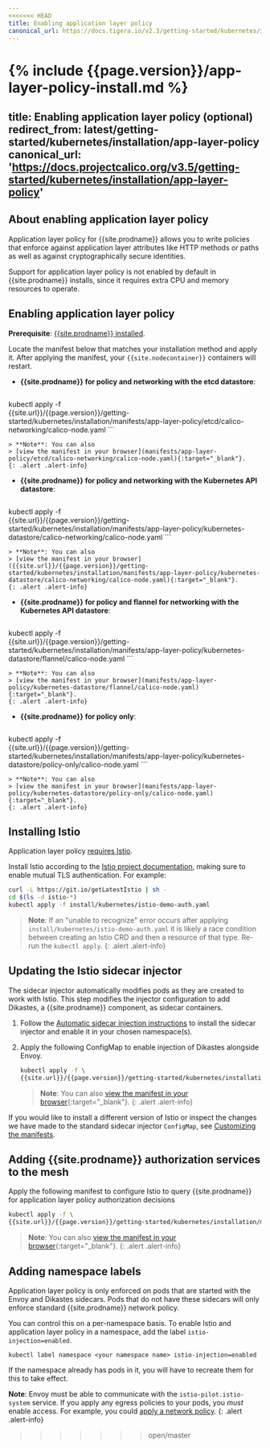 ```yaml
---
<<<<<<< HEAD
title: Enabling application layer policy
canonical_url: https://docs.tigera.io/v2.3/getting-started/kubernetes/installation/app-layer-policy
---
```


{% include {{page.version}}/app-layer-policy-install.md %}
=======
title: Enabling application layer policy (optional)
redirect_from: latest/getting-started/kubernetes/installation/app-layer-policy
canonical_url: 'https://docs.projectcalico.org/v3.5/getting-started/kubernetes/installation/app-layer-policy'
---

## About enabling application layer policy

Application layer policy for {{site.prodname}} allows you to write policies that
enforce against application layer attributes like HTTP methods or paths as well as
against cryptographically secure identities.

Support for application layer policy is not enabled by default in
{{site.prodname}} installs, since it requires extra CPU and memory resources to
operate.

## Enabling application layer policy

**Prerequisite**: [{{site.prodname}} installed]({{site.url}}/{{page.version}}/getting-started/kubernetes/installation/).

Locate the manifest below that matches your installation method and apply it. After applying
the manifest, your `{{site.nodecontainer}}` containers will restart.

- **{{site.prodname}} for policy and networking with the etcd datastore**:

  ```bash
kubectl apply -f \
{{site.url}}/{{page.version}}/getting-started/kubernetes/installation/manifests/app-layer-policy/etcd/calico-networking/calico-node.yaml
	```

	> **Note**: You can also
	> [view the manifest in your browser](manifests/app-layer-policy/etcd/calico-networking/calico-node.yaml){:target="_blank"}.
	{: .alert .alert-info}

- **{{site.prodname}} for policy and networking with the Kubernetes API datastore**:

  ```bash
kubectl apply -f \
{{site.url}}/{{page.version}}/getting-started/kubernetes/installation/manifests/app-layer-policy/kubernetes-datastore/calico-networking/calico-node.yaml
	```

	> **Note**: You can also
	> [view the manifest in your browser]({{site.url}}/{{page.version}}/getting-started/kubernetes/installation/manifests/app-layer-policy/kubernetes-datastore/calico-networking/calico-node.yaml){:target="_blank"}.
	{: .alert .alert-info}

- **{{site.prodname}} for policy and flannel for networking with the Kubernetes API datastore**:

  ```bash
kubectl apply -f \
{{site.url}}/{{page.version}}/getting-started/kubernetes/installation/manifests/app-layer-policy/kubernetes-datastore/flannel/calico-node.yaml
	```

	> **Note**: You can also
	> [view the manifest in your browser](manifests/app-layer-policy/kubernetes-datastore/flannel/calico-node.yaml){:target="_blank"}.
	{: .alert .alert-info}

- **{{site.prodname}} for policy only**:

  ```bash
kubectl apply -f \
{{site.url}}/{{page.version}}/getting-started/kubernetes/installation/manifests/app-layer-policy/kubernetes-datastore/policy-only/calico-node.yaml
	```

	> **Note**: You can also
	> [view the manifest in your browser](manifests/app-layer-policy/kubernetes-datastore/policy-only/calico-node.yaml){:target="_blank"}.
	{: .alert .alert-info}


## Installing Istio

Application layer policy [requires Istio](../requirements#application-layer-policy-requirements).

Install Istio according to the [Istio project documentation](https://istio.io/docs/setup/kubernetes/), making sure to enable mutual TLS authentication. For example:

```bash
curl -L https://git.io/getLatestIstio | sh -
cd $(ls -d istio-*)
kubectl apply -f install/kubernetes/istio-demo-auth.yaml
```

> **Note**: If an "unable to recognize" error occurs after applying `install/kubernetes/istio-demo-auth.yaml` it is likely a race
> condition between creating an Istio CRD and then a resource of that type. Re-run the `kubectl apply`.
{: .alert .alert-info}

## Updating the Istio sidecar injector

The sidecar injector automatically modifies pods as they are created to work
with Istio. This step modifies the injector configuration to add Dikastes, a
{{site.prodname}} component, as sidecar containers.

1. Follow the [Automatic sidecar injection instructions](https://istio.io/docs/setup/kubernetes/sidecar-injection/#automatic-sidecar-injection)
   to install the sidecar injector and enable it in your chosen namespace(s).

1. Apply the following ConfigMap to enable injection of Dikastes alongside Envoy.

   ```bash
   kubectl apply -f \
   {{site.url}}/{{page.version}}/getting-started/kubernetes/installation/manifests/app-layer-policy/istio-inject-configmap.yaml
   ```

	 > **Note**: You can also
   > [view the manifest in your browser]({{site.url}}/{{page.version}}/getting-started/kubernetes/installation/manifests/app-layer-policy/istio-inject-configmap.yaml){:target="_blank"}.
   {: .alert .alert-info}

If you would like to install a different version of Istio or inspect the changes
we have made to the standard sidecar injector `ConfigMap`, see
[Customizing the manifests](config-options).

## Adding {{site.prodname}} authorization services to the mesh

Apply the following manifest to configure Istio to query {{site.prodname}} for application layer policy authorization decisions

```bash
kubectl apply -f \
{{site.url}}/{{page.version}}/getting-started/kubernetes/installation/manifests/app-layer-policy/istio-app-layer-policy.yaml
```

> **Note**: You can also
> [view the manifest in your browser](manifests/app-layer-policy/istio-app-layer-policy.yaml){:target="_blank"}.
{: .alert .alert-info}

## Adding namespace labels

Application layer policy is only enforced on pods that are started with the
Envoy and Dikastes sidecars.  Pods that do not have these sidecars will
only enforce standard {{site.prodname}} network policy.

You can control this on a per-namespace basis.  To enable Istio and application
layer policy in a namespace, add the label `istio-injection=enabled`.

	kubectl label namespace <your namespace name> istio-injection=enabled

If the namespace already has pods in it, you will have to recreate them for this
to take effect.

**Note**: Envoy must be able to communicate with the
`istio-pilot.istio-system` service. If you apply any egress policies to your
pods, you *must* enable access. For example, you could
[apply a network policy]({{site.url}}/{{page.version}}/getting-started/kubernetes/installation/manifests/app-layer-policy/allow-istio-pilot.yaml).
{: .alert .alert-info}
>>>>>>> open/master
